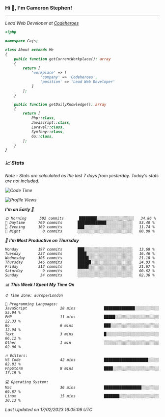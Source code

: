 ### Hi 👋, I'm Cameron Stephen!
<hr>
<p><em>Lead Web Developer at <a href="https://codeheroes.co.uk">Codeheroes</a></p>


```php
<?php

namespace Cajs;

class About extends Me
{
    public function getCurrentWorkplace(): array
    {
        return [
            'workplace' => [
                'company' => 'Codeheroes',
                'position' => 'Lead Web Developer'
            ]
        ];
    }

    public function getDailyKnowledge(): array
    {
        return [
            Php::class,
            Javascript::class,
            Laravel::class,
            Symfony::class,
            Go::class,
        ];
    }
}
```

### 📈 Stats
<p><em>Note - Stats are calculated as the last 7 days from yesterday. Today's stats are not included.</em></p>


<!--START_SECTION:waka-->
![Code Time](http://img.shields.io/badge/Code%20Time-3%2C251%20hrs%2034%20mins-blue)

![Profile Views](http://img.shields.io/badge/Profile%20Views-3-blue)

**I'm an Early 🐤** 

```text
🌞 Morning      502 commits       ████████░░░░░░░░░░░░░░░░░   34.86 % 
🌆 Daytime      769 commits       █████████████░░░░░░░░░░░░   53.40 % 
🌃 Evening      169 commits       ███░░░░░░░░░░░░░░░░░░░░░░   11.74 % 
🌙 Night          0 commits       ░░░░░░░░░░░░░░░░░░░░░░░░░   00.00 % 

```
📅 **I'm Most Productive on Thursday** 

```text
Monday         197 commits       ███░░░░░░░░░░░░░░░░░░░░░░   13.68 % 
Tuesday        237 commits       ████░░░░░░░░░░░░░░░░░░░░░   16.46 % 
Wednesday      305 commits       █████░░░░░░░░░░░░░░░░░░░░   21.18 % 
Thursday       346 commits       ██████░░░░░░░░░░░░░░░░░░░   24.03 % 
Friday         312 commits       █████░░░░░░░░░░░░░░░░░░░░   21.67 % 
Saturday         9 commits       ░░░░░░░░░░░░░░░░░░░░░░░░░   00.62 % 
Sunday          34 commits       ░░░░░░░░░░░░░░░░░░░░░░░░░   02.36 % 

```


📊 **This Week I Spent My Time On** 

```text
⌚︎ Time Zone: Europe/London

💬 Programming Languages: 
JavaScript               28 mins             ██████████████░░░░░░░░░░░   55.94 % 
PHP                      11 mins             █████░░░░░░░░░░░░░░░░░░░░   22.33 % 
Go                       6 mins              ███░░░░░░░░░░░░░░░░░░░░░░   12.94 % 
Text                     3 mins              █░░░░░░░░░░░░░░░░░░░░░░░░   06.12 % 
Other                    1 min               ░░░░░░░░░░░░░░░░░░░░░░░░░   02.06 % 

🔥 Editors: 
VS Code                  42 mins             ████████████████████░░░░░   82.81 % 
PhpStorm                 8 mins              ████░░░░░░░░░░░░░░░░░░░░░   17.19 % 

💻 Operating System: 
Mac                      36 mins             █████████████████░░░░░░░░   69.87 % 
Linux                    15 mins             ███████░░░░░░░░░░░░░░░░░░   30.13 % 

```


 Last Updated on 17/02/2023 16:05:06 UTC
<!--END_SECTION:waka-->
